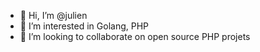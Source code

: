 - 👋 Hi, I’m @julien
- 👀 I’m interested in Golang, PHP
- 💞️ I’m looking to collaborate on open source PHP projets

<!---
julienhoste-lbc/julienhoste-lbc is a ✨ special ✨ repository because its `README.md` (this file) appears on your GitHub profile.
You can click the Preview link to take a look at your changes.
--->

